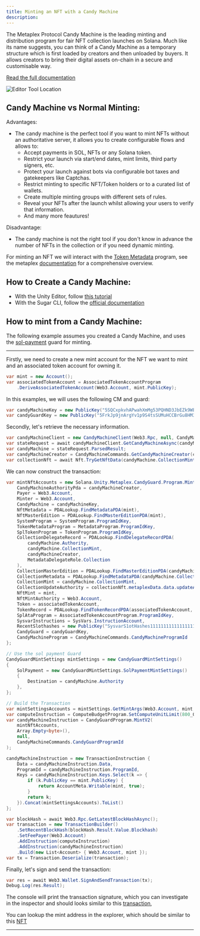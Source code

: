 ```yaml
---
title: Minting an NFT with a Candy Machine
description: 
---
```


The Metaplex Protocol Candy Machine is the leading minting and distribution program for fair NFT collection launches on Solana. Much like its name suggests, you can think of a Candy Machine as a temporary structure which is first loaded by creators and then unloaded by buyers. It allows creators to bring their digital assets on-chain in a secure and customisable way.

[Read the full documentation](https://docs.metaplex.com/programs/candy-machine/overview)

![Editor Tool Location](https://docs.metaplex.com/assets/candy-machine-v3/CandyMachine.png)

## Candy Machine vs Normal Minting: 

Advantages:

- The candy machine is the perfect tool if you want to mint NFTs without an authoritative server, it allows you to create configurable flows and allows to:
    - Accept payments in SOL, NFTs or any Solana token.
    - Restrict your launch via start/end dates, mint limits, third party signers, etc.
    - Protect your launch against bots via configurable bot taxes and gatekeepers like Captchas.
    - Restrict minting to specific NFT/Token holders or to a curated list of wallets.
    - Create multiple minting groups with different sets of rules.
    - Reveal your NFTs after the launch whilst allowing your users to verify that information.
    - And many more feautures!

Disadvantage:

- The candy machine is not the right tool if you don't know in advance the number of NFTs in the collection or if you need dynamic minting.

For minting an NFT we will interact with the [Token Metadata](https://docs.metaplex.com/programs/token-metadata/) program, see the metaplex [documentation](https://docs.metaplex.com/) for a comprehensive overview.

## How to Create a Candy Machine:

- With the Unity Editor, follow [this tutorial](/docs/candy-machine)
- With the Sugar CLI, follow the [official documentation](https://docs.metaplex.com/programs/candy-machine/how-to-guides/my-first-candy-machine-part1)

## How to mint from a Candy Machine:

The following example assumes you created a Candy Machine, and uses the [sol-payment](https://docs.metaplex.com/programs/candy-machine/available-guards/sol-payment) guard for minting.

----

Firstly, we need to create a new mint account for the NFT we want to mint and an associated token account for owning it.

```csharp
var mint = new Account();
var associatedTokenAccount = AssociatedTokenAccountProgram
    .DeriveAssociatedTokenAccount(Web3.Account, mint.PublicKey);
```

In this examples, we will uses the following CM and guard:

```csharp
var candyMachineKey = new PublicKey("5SQCxpkvhAPwahXmMg53PQHND3JbEZk9WEfq3jceuUY3");
var candyGuardKey = new PublicKey("5FrkJp9jnArgYv1p9S4tsSUMuHCCBrGu8HM3JNKGV5bM");
```

Secondly, let's retrieve the necessary information.

```csharp
var candyMachineClient = new CandyMachineClient(Web3.Rpc, null, CandyMachineCommands.CandyMachineProgramId);
var stateRequest = await candyMachineClient.GetCandyMachineAsync(candyMachineKey);
var candyMachine = stateRequest.ParsedResult;
var candyMachineCreator = CandyMachineCommands.GetCandyMachineCreator(candyMachineKey);
var collectionNft = await Nft.TryGetNftData(candyMachine.CollectionMint, Web3.Rpc);
```

We can now construct the transaction: 

```csharp
var mintNftAccounts = new Solana.Unity.Metaplex.CandyGuard.Program.MintV2Accounts {
    CandyMachineAuthorityPda = candyMachineCreator,
    Payer = Web3.Account,
    Minter = Web3.Account,
    CandyMachine = candyMachineKey,
    NftMetadata = PDALookup.FindMetadataPDA(mint),
    NftMasterEdition = PDALookup.FindMasterEditionPDA(mint),
    SystemProgram = SystemProgram.ProgramIdKey,
    TokenMetadataProgram = MetadataProgram.ProgramIdKey,
    SplTokenProgram = TokenProgram.ProgramIdKey,
    CollectionDelegateRecord = PDALookup.FindDelegateRecordPDA(
        candyMachine.Authority, 
        candyMachine.CollectionMint, 
        candyMachineCreator, 
        MetadataDelegateRole.Collection
    ),
    CollectionMasterEdition = PDALookup.FindMasterEditionPDA(candyMachine.CollectionMint),
    CollectionMetadata = PDALookup.FindMetadataPDA(candyMachine.CollectionMint),
    CollectionMint = candyMachine.CollectionMint,
    CollectionUpdateAuthority = collectionNft.metaplexData.data.updateAuthority,
    NftMint = mint,
    NftMintAuthority = Web3.Account,
    Token = associatedTokenAccount,
    TokenRecord = PDALookup.FindTokenRecordPDA(associatedTokenAccount, mint),
    SplAtaProgram = AssociatedTokenAccountProgram.ProgramIdKey,
    SysvarInstructions = SysVars.InstructionAccount,
    RecentSlothashes = new PublicKey("SysvarS1otHashes111111111111111111111111111"),
    CandyGuard = candyGuardKey,
    CandyMachineProgram = CandyMachineCommands.CandyMachineProgramId
};

// Use the sol payment Guard
CandyGuardMintSettings mintSettings = new CandyGuardMintSettings()
{
    SolPayment = new CandyGuardMintSettings.SolPaymentMintSettings()
    {
        Destination = candyMachine.Authority
    },
};

// Build the Transaction
var mintSettingsAccounts = mintSettings.GetMintArgs(Web3.Account, mint, candyMachineKey, candyGuardKey);
var computeInstruction = ComputeBudgetProgram.SetComputeUnitLimit(800_000);
var candyMachineInstruction = CandyGuardProgram.MintV2(
    mintNftAccounts,
    Array.Empty<byte>(),
    null,
    CandyMachineCommands.CandyGuardProgramId
);

candyMachineInstruction = new TransactionInstruction {
    Data = candyMachineInstruction.Data,
    ProgramId = candyMachineInstruction.ProgramId,
    Keys = candyMachineInstruction.Keys.Select(k => {
        if (k.PublicKey == mint.PublicKey) {
            return AccountMeta.Writable(mint, true);
        }
        return k;
    }).Concat(mintSettingsAccounts).ToList()
};

var blockHash = await Web3.Rpc.GetLatestBlockHashAsync();
var transaction = new TransactionBuilder()
    .SetRecentBlockHash(blockHash.Result.Value.Blockhash)
    .SetFeePayer(Web3.Account)
    .AddInstruction(computeInstruction)
    .AddInstruction(candyMachineInstruction)
    .Build(new List<Account> { Web3.Account, mint });
var tx = Transaction.Deserialize(transaction);
```

Finally, let's sign and send the transaction:

```csharp
var res = await Web3.Wallet.SignAndSendTransaction(tx);
Debug.Log(res.Result);
```

The console will print the transaction signature, which you can investigate in the inspector and should looks similar to this [transaction](https://explorer.solana.com/tx/5V8PcL1Av16P8L1wxdcMnM2sp3wQmvbBHYbZcksksCbNWPJmaXxvx4QVAvwmy1VsL7mJMSUUcBdEeUHS387xuYtA?cluster=devnet),

You can lookup the mint address in the explorer, which should be similar to this [NFT](https://explorer.solana.com/address/6FdPEzdwLRbA9V8uGuDGfih8qviT4CoRjZGKmT7eC7uj?cluster=devnet)

---

